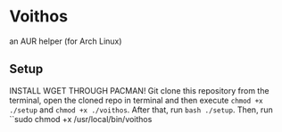# Voithos

an AUR helper (for Arch Linux)

## Setup
INSTALL WGET THROUGH PACMAN!
Git clone this repository from the terminal, open the cloned repo in terminal and then execute ``chmod +x ./setup`` and ``chmod +x ./voithos``. After that, run ``bash ./setup``. Then, run ``sudo chmod +x /usr/local/bin/voithos
